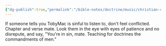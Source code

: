 ```yaml
---
{"dg-publish":true,"permalink":"/bible-notes/doctrine/music/christian-contemporary/chapter-and-verse/","created":"Jan 09, 2021, 11:42 AM","updated":"Jan 09, 2021, 11:42 AM"}
---
```



If someone tells you TobyMac is sinful to listen to, don't feel conflicted. Chapter and verse mate. Look them in the eye with eyes of patience and no disrepute, and say, "You're in sin, mate. Teaching for doctrines the commandments of men."



